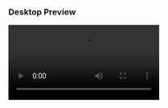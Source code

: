 ### Desktop Preview
![Navegacion de la pagina](/media/video%20explicativo/Home%20-%20Brave%202022-11-08%2016-12-07.mp4)

